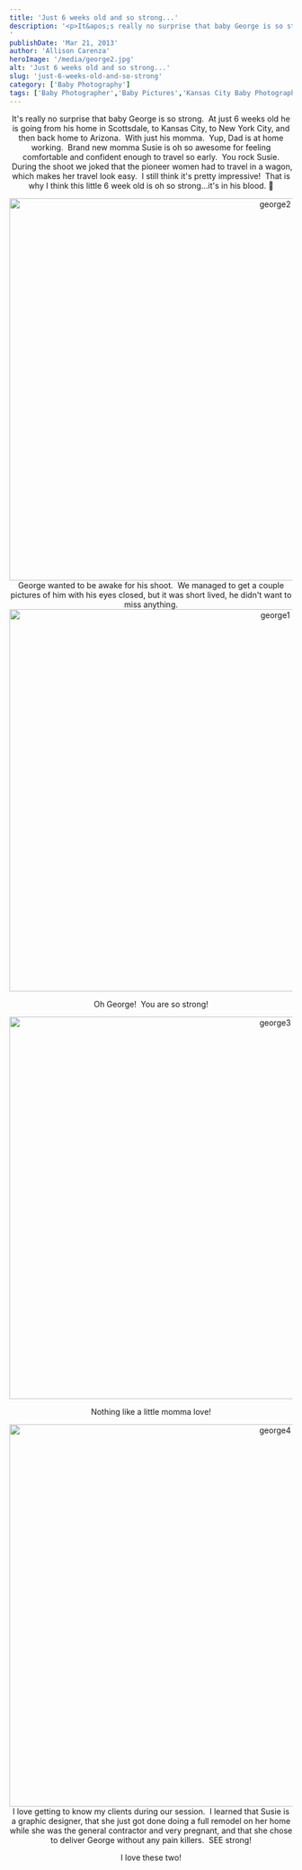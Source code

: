 ```yaml
---
title: 'Just 6 weeks old and so strong...'
description: '<p>It&apos;s really no surprise that baby George is so strong.  At just 6 weeks old he is going from his [&hellip;]</p>
'
publishDate: 'Mar 21, 2013'
author: 'Allison Carenza'
heroImage: '/media/george2.jpg'
alt: 'Just 6 weeks old and so strong...'
slug: 'just-6-weeks-old-and-so-strong'
category: ['Baby Photography']
tags: ['Baby Photographer','Baby Pictures','Kansas City Baby Photographer','Kansas City Photographer']
---
```


<p style="text-align: center;">It&apos;s really no surprise that baby George is so strong.  At just 6 weeks old he is going from his home in Scottsdale, to Kansas City, to New York City, and then back home to Arizona.  With just his momma.  Yup, Dad is at home working.  Brand new momma Susie is oh so awesome for feeling comfortable and confident enough to travel so early.  You rock Susie.  During the shoot we joked that the pioneer women had to travel in a wagon, which makes her travel look easy.  I still think it&apos;s pretty impressive!  That is why I think this little 6 week old is oh so strong...it&apos;s in his blood. 🙂</p>
<p style="text-align: center;"><img class="aligncenter size-full wp-image-4740" alt="george2" src="/media/george2.jpg" width="930" height="680" srcset="/media/george2.jpg 930w, /media/george2-300x219.jpg 300w, /media/george2-768x562.jpg 768w" sizes="(max-width: 930px) 100vw, 930px" />George wanted to be awake for his shoot.  We managed to get a couple pictures of him with his eyes closed, but it was short lived, he didn&apos;t want to miss anything.<br />
<img class="aligncenter size-full wp-image-4739" alt="george1" src="/media/george1.jpg" width="930" height="680" srcset="/media/george1.jpg 930w, /media/george1-300x219.jpg 300w, /media/george1-768x562.jpg 768w" sizes="(max-width: 930px) 100vw, 930px" /></p>
<p style="text-align: center;">Oh George!  You are so strong!</p>
<p style="text-align: center;"><img class="aligncenter size-full wp-image-4741" alt="george3" src="/media/george3.jpg" width="930" height="680" srcset="/media/george3.jpg 930w, /media/george3-300x219.jpg 300w, /media/george3-768x562.jpg 768w" sizes="(max-width: 930px) 100vw, 930px" /></p>
<p style="text-align: center;">Nothing like a little momma love!</p>
<p style="text-align: center;"><img class="aligncenter size-full wp-image-4742" alt="george4" src="/media/george4.jpg" width="930" height="680" srcset="/media/george4.jpg 930w, /media/george4-300x219.jpg 300w, /media/george4-768x562.jpg 768w" sizes="(max-width: 930px) 100vw, 930px" />I love getting to know my clients during our session.  I learned that Susie is a graphic designer, that she just got done doing a full remodel on her home while she was the general contractor and very pregnant, and that she chose to deliver George without any pain killers.  SEE strong!</p>
<p style="text-align: center;">I love these two!</p>
